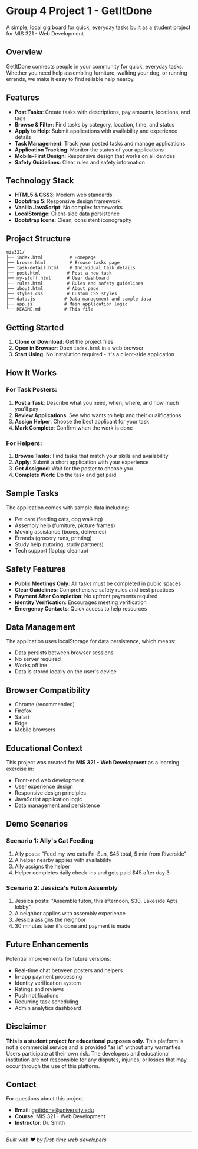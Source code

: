 # Group 4 Project 1 - GetItDone

A simple, local gig board for quick, everyday tasks built as a student project for MIS 321 - Web Development.

## Overview

GetItDone connects people in your community for quick, everyday tasks. Whether you need help assembling furniture, walking your dog, or running errands, we make it easy to find reliable help nearby.

## Features

- **Post Tasks**: Create tasks with descriptions, pay amounts, locations, and tags
- **Browse & Filter**: Find tasks by category, location, time, and status
- **Apply to Help**: Submit applications with availability and experience details
- **Task Management**: Track your posted tasks and manage applications
- **Application Tracking**: Monitor the status of your applications
- **Mobile-First Design**: Responsive design that works on all devices
- **Safety Guidelines**: Clear rules and safety information

## Technology Stack

- **HTML5 & CSS3**: Modern web standards
- **Bootstrap 5**: Responsive design framework
- **Vanilla JavaScript**: No complex frameworks
- **LocalStorage**: Client-side data persistence
- **Bootstrap Icons**: Clean, consistent iconography

## Project Structure

```
mis321/
├── index.html          # Homepage
├── browse.html         # Browse tasks page
├── task-detail.html    # Individual task details
├── post.html          # Post a new task
├── my-stuff.html      # User dashboard
├── rules.html         # Rules and safety guidelines
├── about.html         # About page
├── styles.css         # Custom CSS styles
├── data.js           # Data management and sample data
├── app.js            # Main application logic
└── README.md         # This file
```

## Getting Started

1. **Clone or Download**: Get the project files
2. **Open in Browser**: Open `index.html` in a web browser
3. **Start Using**: No installation required - it's a client-side application

## How It Works

### For Task Posters:
1. **Post a Task**: Describe what you need, when, where, and how much you'll pay
2. **Review Applications**: See who wants to help and their qualifications
3. **Assign Helper**: Choose the best applicant for your task
4. **Mark Complete**: Confirm when the work is done

### For Helpers:
1. **Browse Tasks**: Find tasks that match your skills and availability
2. **Apply**: Submit a short application with your experience
3. **Get Assigned**: Wait for the poster to choose you
4. **Complete Work**: Do the task and get paid

## Sample Tasks

The application comes with sample data including:
- Pet care (feeding cats, dog walking)
- Assembly help (furniture, picture frames)
- Moving assistance (boxes, deliveries)
- Errands (grocery runs, printing)
- Study help (tutoring, study partners)
- Tech support (laptop cleanup)

## Safety Features

- **Public Meetings Only**: All tasks must be completed in public spaces
- **Clear Guidelines**: Comprehensive safety rules and best practices
- **Payment After Completion**: No upfront payments required
- **Identity Verification**: Encourages meeting verification
- **Emergency Contacts**: Quick access to help resources

## Data Management

The application uses localStorage for data persistence, which means:
- Data persists between browser sessions
- No server required
- Works offline
- Data is stored locally on the user's device

## Browser Compatibility

- Chrome (recommended)
- Firefox
- Safari
- Edge
- Mobile browsers

## Educational Context

This project was created for **MIS 321 - Web Development** as a learning exercise in:
- Front-end web development
- User experience design
- Responsive design principles
- JavaScript application logic
- Data management and persistence

## Demo Scenarios

### Scenario 1: Ally's Cat Feeding
1. Ally posts: "Feed my two cats Fri–Sun, $45 total, 5 min from Riverside"
2. A helper nearby applies with availability
3. Ally assigns the helper
4. Helper completes daily check-ins and gets paid $45 after day 3

### Scenario 2: Jessica's Futon Assembly
1. Jessica posts: "Assemble futon, this afternoon, $30, Lakeside Apts lobby"
2. A neighbor applies with assembly experience
3. Jessica assigns the neighbor
4. 30 minutes later it's done and payment is made

## Future Enhancements

Potential improvements for future versions:
- Real-time chat between posters and helpers
- In-app payment processing
- Identity verification system
- Ratings and reviews
- Push notifications
- Recurring task scheduling
- Admin analytics dashboard

## Disclaimer

**This is a student project for educational purposes only.** This platform is not a commercial service and is provided "as is" without any warranties. Users participate at their own risk. The developers and educational institution are not responsible for any disputes, injuries, or losses that may occur through the use of this platform.

## Contact

For questions about this project:
- **Email**: getitdone@university.edu
- **Course**: MIS 321 - Web Development
- **Instructor**: Dr. Smith

---

*Built with ❤️ by first-time web developers*